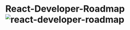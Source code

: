# React-Developer-Roadmap![react-developer-roadmap](https://user-images.githubusercontent.com/63091703/115993333-bbb48680-a5eb-11eb-8af5-44568c2ad29e.png)
